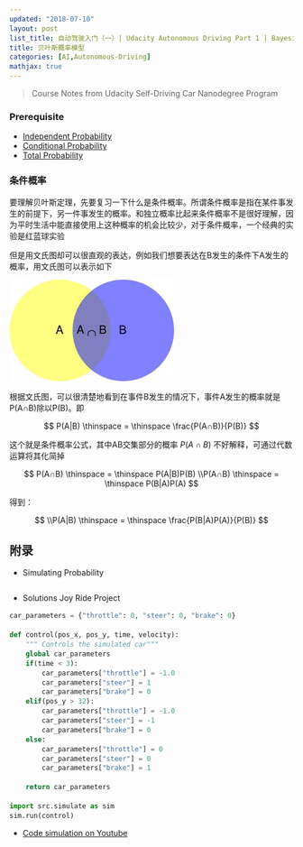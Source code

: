 ```yaml
---
updated: "2018-07-10"
layout: post
list_title: 自动驾驶入门（一）| Udacity Autonomous Driving Part 1 | Bayesian Thinking
title: 贝叶斯概率模型
categories: [AI,Autonomous-Driving]
mathjax: true
---
```


> Course Notes from Udacity Self-Driving Car Nanodegree Program

### Prerequisite

- [Independent Probability](https://en.wikipedia.org/wiki/Independence_(probability_theory)) 
- [Conditional Probability](https://zh.wikipedia.org/wiki/%E6%9D%A1%E4%BB%B6%E6%A6%82%E7%8E%87)
- [Total Probability](https://zh.wikipedia.org/wiki/%E5%85%A8%E6%A6%82%E7%8E%87%E5%85%AC%E5%BC%8F)



### 条件概率

要理解贝叶斯定理，先要复习一下什么是条件概率。所谓条件概率是指在某件事发生的前提下，另一件事发生的概率。和独立概率比起来条件概率不是很好理解，因为平时生活中能直接使用上这种概率的机会比较少，对于条件概率，一个经典的实验是红蓝球实验

但是用文氏图却可以很直观的表达，例如我们想要表达在B发生的条件下A发生的概率，用文氏图可以表示如下

<img class="md-img-center" src="/assets/images/2018/07/ad-1.jpg">

根据文氏图，可以很清楚地看到在事件B发生的情况下，事件A发生的概率就是P(A∩B)除以P(B)。即

$$
P(A|B) \thinspace = \thinspace \frac{P(A∩B)}{P(B)} 
$$

这个就是条件概率公式，其中AB交集部分的概率 $P(A∩B)$ 不好解释，可通过代数运算将其化简掉

$$
P(A∩B) \thinspace = \thinspace P(A|B)P(B)
\\P(A∩B) \thinspace = \thinspace P(B|A)P(A)
$$

得到：

$$
\\P(A|B) \thinspace = \thinspace \frac{P(B|A)P(A)}{P(B)} 
$$





## 附录

- Simulating Probability 

```python


```

- Solutions Joy Ride Project

```python
car_parameters = {"throttle": 0, "steer": 0, "brake": 0}

def control(pos_x, pos_y, time, velocity):
    """ Controls the simulated car"""
    global car_parameters
    if(time < 3):
        car_parameters["throttle"] = -1.0
        car_parameters["steer"] = 1
        car_parameters["brake"] = 0
    elif(pos_y > 32):
        car_parameters["throttle"] = -1.0
        car_parameters["steer"] = -1
        car_parameters["brake"] = 0
    else:
        car_parameters["throttle"] = 0
        car_parameters["steer"] = 0
        car_parameters["brake"] = 1
    
    return car_parameters
    
import src.simulate as sim
sim.run(control)
```
- [Code simulation on Youtube](https://www.youtube.com/watch?v=pYvCvNFZFMw)